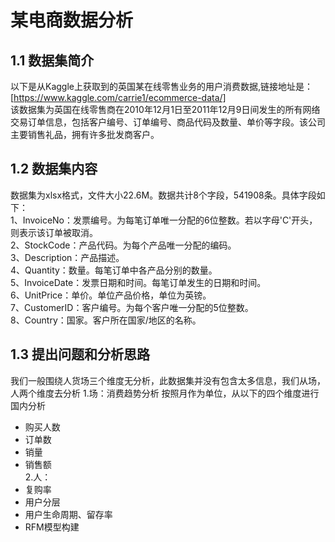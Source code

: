 # 某电商数据分析
## 1.1 数据集简介
以下是从Kaggle上获取到的英国某在线零售业务的用户消费数据,链接地址是：[https://www.kaggle.com/carrie1/ecommerce-data/]  
该数据集为英国在线零售商在2010年12月1日至2011年12月9日间发生的所有网络交易订单信息，包括客户编号、订单编号、商品代码及数量、单价等字段。该公司主要销售礼品，拥有许多批发商客户。  
## 1.2 数据集内容  
数据集为xlsx格式，文件大小22.6M。数据共计8个字段，541908条。具体字段如下：  
1、InvoiceNo：发票编号。为每笔订单唯一分配的6位整数。若以字母'C'开头，则表示该订单被取消。  
2、StockCode：产品代码。为每个产品唯一分配的编码。  
3、Description：产品描述。  
4、Quantity：数量。每笔订单中各产品分别的数量。  
5、InvoiceDate：发票日期和时间。每笔订单发生的日期和时间。  
6、UnitPrice：单价。单位产品价格，单位为英镑。  
7、CustomerID：客户编号。为每个客户唯一分配的5位整数。  
8、Country：国家。客户所在国家/地区的名称。  
## 1.3 提出问题和分析思路 
我们一般围绕人货场三个维度无分析，此数据集并没有包含太多信息，我们从场，人两个维度去分析
1.场：消费趋势分析
按照月作为单位，从以下的四个维度进行国内分析  
* 购买人数  
* 订单数  
* 销量  
* 销售额  
2.人：  
* 复购率  
* 用户分层  
* 用户生命周期、留存率  
* RFM模型构建  


